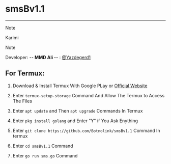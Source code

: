 # smsBv1.1
_________________
> [!NOTE]
> Karimi
> > [!NOTE]
> Developer: **-- MMD Ali --** : [@Yazdegerd1](https://t.me/Yazdegerd1)


## For Termux:
  1. Download & Install Termux With Google PLay or [Official Website](https://termux.dev)

  3. Enter `termux-setup-storage` Command And Allow The Termux to Access The Files
  4. Enter `apt update` and Then `apt upgrade` Commands In Termux
  5. Enter `pkg install golang` and Enter "Y" if You Ask Enything
  6. Enter `git clone https://github.com/Botnolink/smsBv1.1` Command In termux
  7. Enter `cd smsBv1.1` Command
  8. Enter `go run sms.go` Command


